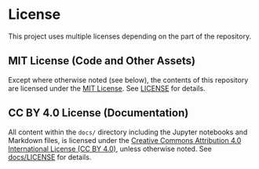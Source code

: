 # License

This project uses multiple licenses depending on the part of the repository.

## MIT License (Code and Other Assets)
Except where otherwise noted (see below), the contents of this repository are licensed under the [MIT License](https://opensource.org/licenses/MIT). See [LICENSE](https://github.com/mu373/documentation/blob/main/LICENSE) for details.

## CC BY 4.0 License (Documentation)
All content within the `docs/` directory including the Jupyter notebooks and Markdown files, is licensed under the [Creative Commons Attribution 4.0 International License (CC BY 4.0)](https://creativecommons.org/licenses/by/4.0/), unless otherwise noted. See [docs/LICENSE](https://github.com/mu373/documentation/blob/main/docs/LICENSE) for details.
